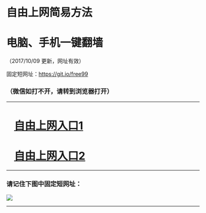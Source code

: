 ﻿# 自由上网简易方法

# 电脑、手机一键翻墙

（2017/10/09 更新，网址有效）

固定短网址：https://git.io/free99

### （微信如打不开，请转到浏览器打开）


***





# &nbsp;&nbsp; <a href="http://ft1802912566.fwq-tz-1001.info/fwqtz01.html?t=100900123023 " target="_blank">自由上网入口1</a>
# &nbsp;&nbsp; <a href="http://ft3273632753.fwq-tz-1002.info/fwqtz02.html?t=100900119477 " target="_blank">自由上网入口2</a>
***

### 请记住下图中固定短网址：

<img src="https://s3-us-west-2.amazonaws.com/fwq-1001/yjfq-20170905okok.png" /> 


***

